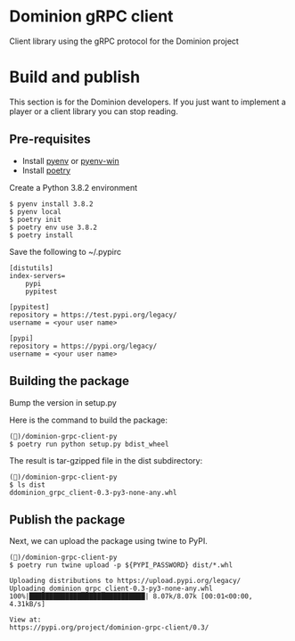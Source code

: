 # Dominion gRPC client

Client library using the gRPC protocol for the Dominion project

# Build and publish

This section is for the Dominion developers. 
If you just want to implement a player or a client library you can stop reading.

## Pre-requisites

- Install [pyenv](https://github.com/pyenv/pyenv) or [pyenv-win](https://github.com/pyenv-win/pyenv-win)
- Install [poetry](https://python-poetry.org/docs/#installation)

Create a Python 3.8.2 environment

```
$ pyenv install 3.8.2
$ pyenv local
$ poetry init
$ poetry env use 3.8.2
$ poetry install
```

Save the following to ~/.pypirc

```
[distutils]
index-servers=
    pypi
    pypitest

[pypitest]
repository = https://test.pypi.org/legacy/
username = <your user name>

[pypi]
repository = https://pypi.org/legacy/
username = <your user name>
```

## Building the package

Bump the version in setup.py

Here is the command to build the package:

```
(🐙)/dominion-grpc-client-py
$ poetry run python setup.py bdist_wheel
``` 

The result is tar-gzipped file in the dist subdirectory:

```
(🐙)/dominion-grpc-client-py
$ ls dist
ddominion_grpc_client-0.3-py3-none-any.whl
```

## Publish the package

Next, we can upload the package using twine to PyPI.

```
(🐙)/dominion-grpc-client-py
$ poetry run twine upload -p ${PYPI_PASSWORD} dist/*.whl

Uploading distributions to https://upload.pypi.org/legacy/
Uploading dominion_grpc_client-0.3-py3-none-any.whl
100%|█████████████████████████████| 8.07k/8.07k [00:01<00:00, 4.31kB/s]

View at:
https://pypi.org/project/dominion-grpc-client/0.3/
```
